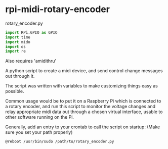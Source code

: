 # rpi-midi-rotary-encoder

rotary_encoder.py

```python
import RPi.GPIO as GPIO
import time
import mido
import os
import re
```

Also requires 'amidithru'

A python script to create a midi device, and send control change messages out through it.

The script was written with variables to make customizing things easy as possible.

Common usage would be to put it on a Raspberry Pi which is connected to a rotary encoder, and run this script to monitor the voltage changes and relay appropriate midi data out through a chosen virtual interface, usable to other software running on the Pi.

Generally, add an entry to your crontab to call the script on startup:
(Make sure you set your path properly)

```bash
@reboot /usr/bin/sudo /path/to/rotary_encoder.py
```

